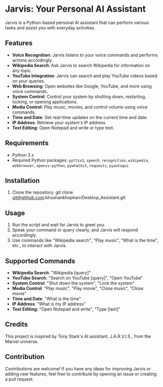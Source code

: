 # Jarvis: Your Personal AI Assistant

Jarvis is a Python-based personal AI assistant that can perform various tasks and assist you with everyday activities.

## Features

- **Voice Recognition**: Jarvis listens to your voice commands and performs actions accordingly.
- **Wikipedia Search**: Ask Jarvis to search Wikipedia for information on any topic.
- **YouTube Integration**: Jarvis can search and play YouTube videos based on your queries.
- **Web Browsing**: Open websites like Google, YouTube, and more using voice commands.
- **System Control**: Control your system by shutting down, restarting, locking, or opening applications.
- **Media Control**: Play music, movies, and control volume using voice commands.
- **Time and Date**: Get real-time updates on the current time and date.
- **IP Address**: Retrieve your system's IP address.
- **Text Editing**: Open Notepad and write or type text.

## Requirements

- Python 3.x
- Required Python packages: `pyttsx3`, `speech_recognition`, `wikipedia`, `webbrowser`, `opencv-python`, `pywhatkit`, `requests`, `pyautogui`

## Installation

1. Clone the repository:
   git clone git@github.com:bhushankhopkarr/Desktop_Assistant.git

## Usage

1. Run the script and wait for Jarvis to greet you.
2. Speak your command or query clearly, and Jarvis will respond accordingly.
3. Use commands like "Wikipedia search", "Play music", "What is the time", etc., to interact with Jarvis.

## Supported Commands

- **Wikipedia Search**: "Wikipedia [query]"
- **YouTube Search**: "Search on YouTube [query]", "Open YouTube"
- **System Control**: "Shut down the system", "Lock the system"
- **Media Control**: "Play music", "Play movie", "Close music", "Close movie"
- **Time and Date**: "What is the time"
- **IP Address**: "What is my IP address"
- **Text Editing**: "Open Notepad and write", "Type [text]"

## Credits

This project is inspired by Tony Stark's AI assistant, J.A.R.V.I.S., from the Marvel universe.

## Contribution

Contributions are welcome! If you have any ideas for improving Jarvis or adding new features, feel free to contribute by opening an issue or creating a pull request.
